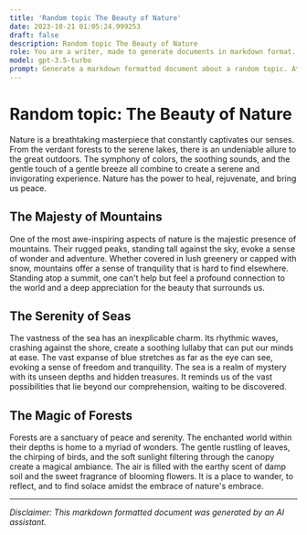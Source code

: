 ```yaml
---
title: 'Random topic The Beauty of Nature'
date: 2023-10-21 01:05:24.999253
draft: false
description: Random topic The Beauty of Nature
role: You are a writer, made to generate documents in markdown format. It is very important that all of the documents you generate are in valid markdown format.
model: gpt-3.5-turbo
prompt: Generate a markdown formatted document about a random topic. At the bottom, include a disclaimer explaining that the document was generated by you. The first line of the document should be the title. Make sure that the entire document is in proper markdown format, using a mix of various tags to make the document visually appealing.
---
```


# Random topic: The Beauty of Nature

Nature is a breathtaking masterpiece that constantly captivates our senses. From the verdant forests to the serene lakes, there is an undeniable allure to the great outdoors. The symphony of colors, the soothing sounds, and the gentle touch of a gentle breeze all combine to create a serene and invigorating experience. Nature has the power to heal, rejuvenate, and bring us peace.

## The Majesty of Mountains

One of the most awe-inspiring aspects of nature is the majestic presence of mountains. Their rugged peaks, standing tall against the sky, evoke a sense of wonder and adventure. Whether covered in lush greenery or capped with snow, mountains offer a sense of tranquility that is hard to find elsewhere. Standing atop a summit, one can't help but feel a profound connection to the world and a deep appreciation for the beauty that surrounds us.

## The Serenity of Seas

The vastness of the sea has an inexplicable charm. Its rhythmic waves, crashing against the shore, create a soothing lullaby that can put our minds at ease. The vast expanse of blue stretches as far as the eye can see, evoking a sense of freedom and tranquility. The sea is a realm of mystery with its unseen depths and hidden treasures. It reminds us of the vast possibilities that lie beyond our comprehension, waiting to be discovered.

## The Magic of Forests

Forests are a sanctuary of peace and serenity. The enchanted world within their depths is home to a myriad of wonders. The gentle rustling of leaves, the chirping of birds, and the soft sunlight filtering through the canopy create a magical ambiance. The air is filled with the earthy scent of damp soil and the sweet fragrance of blooming flowers. It is a place to wander, to reflect, and to find solace amidst the embrace of nature's embrace.

---

*Disclaimer: This markdown formatted document was generated by an AI assistant.*